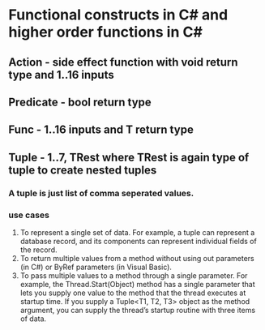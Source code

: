 # Functional constructs in C# and higher order functions in C#

## Action - side effect function with void return type and 1..16 inputs
## Predicate - bool return type
## Func - 1..16 inputs and T return type
## Tuple - 1..7, TRest where TRest is again type of tuple to create nested tuples
### A tuple is just list of comma seperated values.
### use cases
1. To represent a single set of data. For example, a tuple can represent a database record, and its components can represent individual fields of the record.
2. To return multiple values from a method without using out parameters (in C#) or ByRef parameters (in Visual Basic).
3. To pass multiple values to a method through a single parameter. For example, the Thread.Start(Object) method has a single parameter that lets you supply one value to the method that the thread executes at startup time. If you supply a Tuple<T1, T2, T3> object as the  method argument, you can supply the thread’s startup routine with three items of data.
